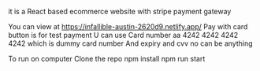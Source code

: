 it is a React based ecommerce website with stripe payment gateway

You can view at 
https://infallible-austin-2620d9.netlify.app/
Pay with card button is for test payment
U can use 
Card number aa 4242 4242 4242 4242 which is dummy card number
And expiry and cvv no can be anything



To run on computer 
Clone the repo
npm install
npm run start
